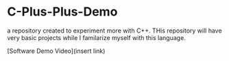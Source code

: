 # C-Plus-Plus-Demo
a repository created to experiment more with C++. THis repository will have very basic projects while I familarize myself with this language.

[Software Demo Video](insert link)
